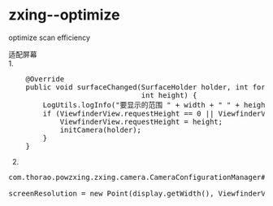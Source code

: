 # zxing--optimize
optimize scan  efficiency 

适配屏幕
<br/>
1.
<pre>
    @Override
    public void surfaceChanged(SurfaceHolder holder, int format, int width,
                               int height) {
        LogUtils.logInfo("要显示的范围 " + width + " " + height);
        if (ViewfinderView.requestHeight == 0 || ViewfinderView.requestHeight != height) {
            ViewfinderView.requestHeight = height;
            initCamera(holder);
        }
    }
</pre>

2. 
<pre>
com.thorao.powzxing.zxing.camera.CameraConfigurationManager#initFromCameraParameters

screenResolution = new Point(display.getWidth(), ViewfinderView.requestHeight==0? display.getHeight():ViewfinderView.requestHeight);
</pre>
